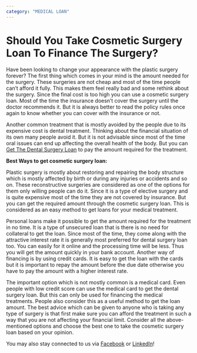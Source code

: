 ```yaml
---
category: "MEDICAL LOAN"
---
```


# Should You Take Cosmetic Surgery Loan To Finance The Surgery?

Have been looking to change your appearance with the plastic surgery forever? The first thing which comes in your mind is the amount needed for the surgery. These surgeries are not cheap and most of the time people can’t afford it fully. This makes them feel really bad and some rethink about the surgery. Since the final cost is too high you can use a cosmetic surgery loan. Most of the time the insurance doesn’t cover the surgery until the doctor recommends it. But it is always better to read the policy rules once again to know whether you can cover with the insurance or not.

Another common treatment that is mostly avoided by the people due to its expensive cost is dental treatment. Thinking about the financial situation of its own many people avoid it. But it is not advisable since most of the time oral issues can end up affecting the overall health of the body. But you can [Get The Dental Surgery Loan](https://dental.tlc.com.au/) to pay the amount required for the treatment.

**Best Ways to get cosmetic surgery loan:**

Plastic surgery is mostly about restoring and repairing the body structure which is mostly affected by birth or during any injuries or accidents and so on. These reconstructive surgeries are considered as one of the options for them only willing people can do it. Since it is a type of elective surgery and is quite expensive most of the time they are not covered by insurance. But you can get the required amount through the cosmetic surgery loan. This is considered as an easy method to get loans for your medical treatment.

Personal loans make it possible to get the amount required for the treatment in no time. It is a type of unsecured loan that is there is no need for collateral to get the loan. Since most of the time, they come along with the attractive interest rate it is generally most preferred for dental surgery loan too. You can easily for it online and the processing time will be less. Thus you will get the amount quickly in your bank account. Another way of financing is by using credit cards. It is easy to get the loan with the cards but it is important to repay the amount before the due date otherwise you have to pay the amount with a higher interest rate.

The important option which is not mostly common is a medical card. Even people with low credit score can use the medical card to get the dental surgery loan. But this can only be used for financing the medical treatments. People also consider this as a useful method to get the loan amount. The best advice which can be given to anyone who is taking any type of surgery is that first make sure you can afford the treatment in such a way that you are not affecting your financial limit. Consider all the above-mentioned options and choose the best one to take the cosmetic surgery loan based on your opinion.

You may also stay connected to us via [Facebook](https://www.facebook.com/totallifestylecredit/) or [LinkedIn](https://www.linkedin.com/company/tlc-total-lifestyle-credit/)!
